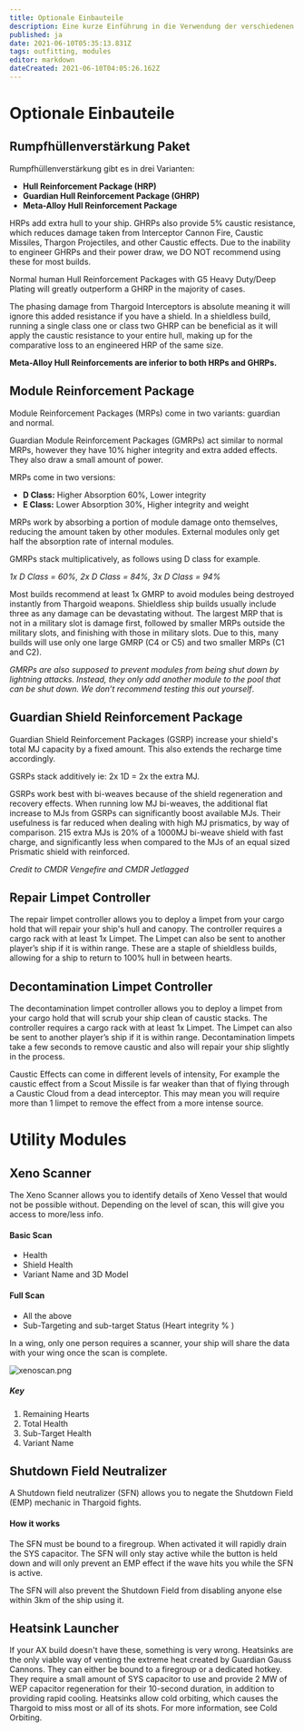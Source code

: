 ```yaml
---
title: Optionale Einbauteile
description: Eine kurze Einführung in die Verwendung der verschiedenen Module in AX.
published: ja
date: 2021-06-10T05:35:13.831Z
tags: outfitting, modules
editor: markdown
dateCreated: 2021-06-10T04:05:26.162Z
---
```


# Optionale Einbauteile

## Rumpfhüllenverstärkung Paket

Rumpfhüllenverstärkung gibt es in drei Varianten:

- **Hull Reinforcement Package (HRP)**
- **Guardian Hull Reinforcement Package (GHRP)**
- **Meta-Alloy Hull Reinforcement Package**

HRPs add extra hull to your ship. GHRPs also provide 5% caustic resistance, which reduces damage taken from Interceptor Cannon Fire, Caustic Missiles, Thargon Projectiles, and other Caustic effects. Due to the inability to engineer GHRPs and their power draw,  we DO NOT recommend using these for most builds.

Normal human Hull Reinforcement Packages with G5 Heavy Duty/Deep Plating will greatly outperform a GHRP in the majority of cases.

The phasing damage from Thargoid Interceptors is absolute meaning it will ignore this added resistance if you have a shield. In a shieldless build, running a single class one or class two GHRP can be beneficial as it will apply the caustic resistance to your entire hull, making up for the comparative loss to an engineered HRP of the same size.

**Meta-Alloy Hull Reinforcements are inferior to both HRPs and GHRPs.**

## Module Reinforcement Package

Module Reinforcement Packages (MRPs) come in two variants: guardian and normal.

Guardian Module Reinforcement Packages (GMRPs) act similar to normal MRPs, however they have 10% higher integrity and extra added effects. They also draw a small amount of power.

MRPs come in two versions:

- **D Class:** Higher Absorption 60%, Lower integrity
- **E Class:** Lower Absorption 30%, Higher integrity and weight

MRPs work by absorbing a portion of module damage onto themselves, reducing the amount taken by other modules. External modules only get half the absorption rate of internal modules.

GMRPs stack multiplicatively, as follows using D class for example.

*1x D Class = 60%, 2x D Class = 84%, 3x D Class = 94%*

Most builds recommend at least 1x GMRP to avoid modules being destroyed instantly from Thargoid weapons. Shieldless ship builds usually include three as any damage can be devastating without. The largest MRP that is not in a military slot is damage first, followed by smaller MRPs outside the military slots, and finishing with those in military slots. Due to this, many builds will use only one large GMRP (C4 or C5) and two smaller MRPs (C1 and C2).

*GMRPs are also supposed to prevent modules from being shut down by lightning attacks. Instead, they only add another module to the pool that can be shut down. We don’t recommend testing this out yourself*.

## Guardian Shield Reinforcement Package

Guardian Shield Reinforcement Packages (GSRP) increase your shield's total MJ capacity by a fixed amount. This also extends the recharge time accordingly.

GSRPs stack additively ie: 2x 1D = 2x the extra MJ.

GSRPs work best with bi-weaves because of the shield regeneration and recovery effects. When running low MJ bi-weaves, the additional flat increase to MJs from GSRPs can significantly boost available MJs. Their usefulness is far reduced when dealing with high MJ prismatics, by way of comparison. 215 extra MJs is 20% of a 1000MJ bi-weave shield with fast charge, and significantly less when compared to the MJs of an equal sized Prismatic shield with reinforced.

*Credit to CMDR Vengefire and CMDR Jetlagged*

## Repair Limpet Controller
The repair limpet controller allows you to deploy a limpet from your cargo hold that will repair your ship's hull and canopy. The controller requires a cargo rack with at least 1x Limpet. The Limpet can also be sent to another player’s ship if it is within range. These are a staple of shieldless builds, allowing for a ship to return to 100% hull in between hearts.

## Decontamination Limpet Controller
The decontamination limpet controller allows you to deploy a limpet from your cargo hold that will scrub your ship clean of caustic stacks. The controller requires a cargo rack with at least 1x Limpet. The Limpet can also be sent to another player’s ship if it is within range. Decontamination limpets take a few seconds to remove caustic and also will repair your ship slightly in the process.

Caustic Effects can come in different levels of intensity, For example the caustic effect from a Scout Missile is far weaker than that of flying through a Caustic Cloud from a dead interceptor. This may mean you will require more than 1 limpet to remove the effect from a more intense source.

# Utility Modules

## Xeno Scanner
The Xeno Scanner allows you to identify details of Xeno Vessel that would not be possible without. Depending on the level of scan, this will give you access to more/less info.

#### Basic Scan

- Health
- Shield Health
- Variant Name and 3D Model

#### Full Scan

- All the above
- Sub-Targeting and sub-target Status (Heart integrity % )

In a wing, only one person requires a scanner, your ship will share the data with your wing once the scan is complete.

![xenoscan.png](/img/xenoscan.png)

##### Key
1. Remaining Hearts
2. Total Health
3. Sub-Target Health
4. Variant Name

## Shutdown Field Neutralizer
A Shutdown field neutralizer (SFN) allows you to negate the Shutdown Field (EMP) mechanic in Thargoid fights.

#### How it works

The SFN must be bound to a firegroup. When activated it will rapidly drain the SYS capacitor. The SFN will only stay active while the button is held down and will only prevent an EMP effect if the wave hits you while the SFN is active.

The SFN will also prevent the Shutdown Field from disabling anyone else within 3km of the ship using it.

## Heatsink Launcher
If your AX build doesn't have these, something is very wrong. Heatsinks are the only viable way of venting the extreme heat created by Guardian Gauss Cannons. They can either be bound to a firegroup or a dedicated hotkey. They require a small amount of SYS capacitor to use and provide 2 MW of WEP capacitor regeneration for their 10-second duration, in addition to providing rapid cooling. Heatsinks allow cold orbiting, which causes the Thargoid to miss most or all of its shots. For more information, see Cold Orbiting.